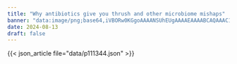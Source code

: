 ```yaml
---
title: "Why antibiotics give you thrush and other microbiome mishaps"
banner: "data:image/png;base64,iVBORw0KGgoAAAANSUhEUgAAAAEAAAABCAQAAAC1HAwCAAAAC0lEQVR42mNkYAAAAAYAAjCB0C8AAAAASUVORK5CYII="
date: 2024-08-13
draft: false
---
```


{{< json_article file="data/p111344.json" >}}